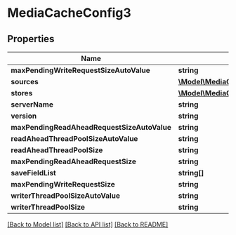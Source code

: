 # MediaCacheConfig3

## Properties
Name | Type | Description | Notes
------------ | ------------- | ------------- | -------------
**maxPendingWriteRequestSizeAutoValue** | **string** |  | 
**sources** | [**\Model\MediaCacheSourceConfig3[]**](MediaCacheSourceConfig3.md) |  | 
**stores** | [**\Model\MediaCacheStoreConfig3[]**](MediaCacheStoreConfig3.md) |  | 
**serverName** | **string** |  | 
**version** | **string** |  | 
**maxPendingReadAheadRequestSizeAutoValue** | **string** |  | 
**readAheadThreadPoolSizeAutoValue** | **string** |  | 
**readAheadThreadPoolSize** | **string** |  | 
**maxPendingReadAheadRequestSize** | **string** |  | 
**saveFieldList** | **string[]** |  | [optional] 
**maxPendingWriteRequestSize** | **string** |  | 
**writerThreadPoolSizeAutoValue** | **string** |  | 
**writerThreadPoolSize** | **string** |  | 

[[Back to Model list]](../README.md#documentation-for-models) [[Back to API list]](../README.md#documentation-for-api-endpoints) [[Back to README]](../README.md)


